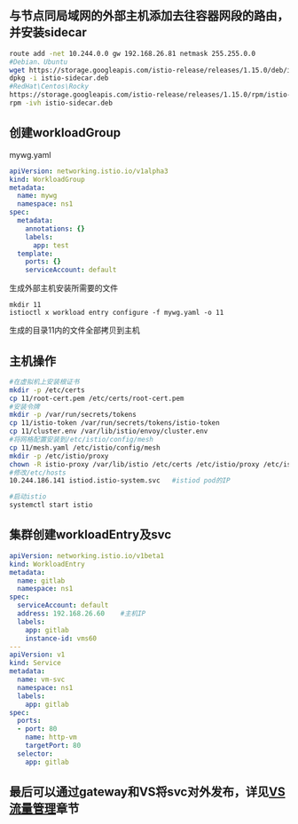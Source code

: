 ## 与节点同局域网的外部主机添加去往容器网段的路由，并安装sidecar

```bash
route add -net 10.244.0.0 gw 192.168.26.81 netmask 255.255.0.0
#Debian、Ubuntu
wget https://storage.googleapis.com/istio-release/releases/1.15.0/deb/istio-sidecar.deb
dpkg -i istio-sidecar.deb
#RedHat\Centos\Rocky
https://storage.googleapis.com/istio-release/releases/1.15.0/rpm/istio-sidecar.rpm
rpm -ivh istio-sidecar.deb
```
## 创建workloadGroup

mywg.yaml
```yaml
apiVersion: networking.istio.io/v1alpha3
kind: WorkloadGroup
metadata:
  name: mywg
  namespace: ns1
spec:
  metadata:
    annotations: {}
    labels:
      app: test
  template:
    ports: {}
    serviceAccount: default
```

生成外部主机安装所需要的文件

```
mkdir 11
istioctl x workload entry configure -f mywg.yaml -o 11
```

生成的目录11内的文件全部拷贝到主机

## 主机操作

```bash
#在虚拟机上安装根证书
mkdir -p /etc/certs
cp 11/root-cert.pem /etc/certs/root-cert.pem
#安装令牌
mkdir -p /var/run/secrets/tokens
cp 11/istio-token /var/run/secrets/tokens/istio-token
cp 11/cluster.env /var/lib/istio/envoy/cluster.env
#将网格配置安装到/etc/istio/config/mesh
cp 11/mesh.yaml /etc/istio/config/mesh
mkdir -p /etc/istio/proxy
chown -R istio-proxy /var/lib/istio /etc/certs /etc/istio/proxy /etc/istio/config /var/run/secrets /etc/certs/root-cert.pem
#修改/etc/hosts
10.244.186.141 istiod.istio-system.svc   #istiod pod的IP

#启动istio
systemctl start istio

```

## 集群创建workloadEntry及svc
```yaml
apiVersion: networking.istio.io/v1beta1
kind: WorkloadEntry
metadata:
  name: gitlab
  namespace: ns1
spec:
  serviceAccount: default
  address: 192.168.26.60    #主机IP
  labels:
    app: gitlab
    instance-id: vms60
---
apiVersion: v1
kind: Service
metadata:
  name: vm-svc
  namespace: ns1
  labels:
    app: gitlab
spec:
  ports:
  - port: 80
    name: http-vm
    targetPort: 80
  selector:
    app: gitlab
```
## 最后可以通过gateway和VS将svc对外发布，详见[VS流量管理](https://xiebo.pro/docs/Istio/VS%E6%B5%81%E9%87%8F%E7%AE%A1%E7%90%86)章节